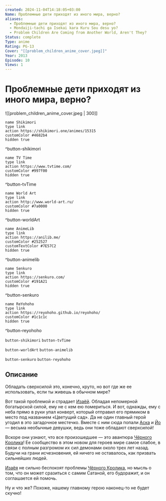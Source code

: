 ```yaml
---
created: 2024-11-04T14:18:05+03:00
Name: Проблемные дети приходят из иного мира, верно?
aliases:
  - Проблемные дети приходят из иного мира, верно?
  - Mondaiji-tachi ga Isekai kara Kuru Sou desu yo?
  - Problem Children Are Coming from Another World, Aren't They?
Status: complete
Type: anime
Rating: PG-13
Cover: "[[problem_children_anime_cover.jpeg]]"
Year: 2013
Episode: 10
Views: 1
---
```


# Проблемные дети приходят из иного мира, верно?

![[problem_children_anime_cover.jpeg | 300]]

```button
name Shikimori
type link
action https://shikimori.one/animes/15315
customColor #4682b4
hidden true
```
^button-shikimori

```button
name TV Time
type link
action https://www.tvtime.com/
customColor #997f00
hidden true
```
^button-tvTime

```button
name World Art
type link
action http://www.world-art.ru/
customColor #7a0000
hidden true
```
^button-worldArt

```button
name AnimeLib
type link
action https://anilib.me/
customColor #252527
customTextColor #7E57C2
hidden true
```
^button-animelib

```button
name Senkuro
type link
action https://senkuro.com/
customColor #191A21
hidden true
```
^button-senkuro

```button
name ReYohoho
type link
action https://reyohoho.github.io/reyohoho/
customColor #1c1c1c
hidden true
```
^button-reyohoho

`button-shikimori` `button-tvTime`

`button-worldArt` `button-animelib`

`button-senkuro` `button-reyohoho`

## Описание

Обладать сверхсилой это, конечно, круто, но вот где же ее использовать, если ты живешь в обычном мире?

Вот такой проблемой и страдает [Изаёй](https://shikimori.one/characters/69435-izayoi-sakamaki). Обладая непомерной богатырской силой, ему не с кем ею помериться. И вот, однажды, ему с неба прямо в руки упал конверт, который отправил его прямиком в место под названием «Цветущий сад». Да не один главный герой угодил в это загадочное местечко. Вместе с ним сюда попали [Аска](https://shikimori.one/characters/69437-asuka-kudou) и [Йо](https://shikimori.one/characters/69439-you-kasukabe) — весьма необычные девушки, ведь они тоже обладают сверхсилой!

Вскоре они узнают, что все произошедшее — это авантюра [Чёрного Кролика](https://shikimori.one/characters/69441-kurousagi)! Ее сообщество в этом новом для героев мире самое слабое, в связи с полным разгромом их сил демонами около трех лет назад. Будучи на грани исчезновения, ей ничего не оставалось, как призвать сильнейших людей.

[Изаёя](https://shikimori.one/characters/69435-izayoi-sakamaki) не сильно беспокоят проблемы [Чёрного Кролика](https://shikimori.one/characters/69441-kurousagi), но мысль о том, что он может сразиться с самим Сатаной, его будоражит, и он соглашается ей помочь.

Ну и что же? Похоже, нашему главному герою наконец-то не будет скучно!
